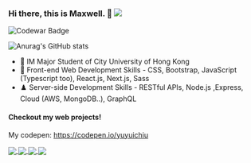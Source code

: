 ### Hi there, this is Maxwell. 👋          ![](https://komarev.com/ghpvc/?username=yuyuichiu&color=yellow&style=flat)

![Codewar Badge](https://www.codewars.com/users/yuyuichiu/badges/large)

![Anurag's GitHub stats](https://github-readme-stats.vercel.app/api?username=yuyuichiu&show_icons=true&theme=graywhite&hide=issues,contribs)

- 🔭 IM Major Student of City University of Hong Kong
- 🌱 Front-end Web Development Skills - CSS, Bootstrap, JavaScript (Typescript too), React.js, Next.js, Sass
- ♟️ Server-side Development Skills - RESTful APIs, Node.js ,Express, Cloud (AWS, MongoDB..), GraphQL

#### Checkout my web projects!

My codepen: <a href='https://codepen.io/yuyuichiu' target='_blank'>https://codepen.io/yuyuichiu</a>

<a href="https://github.com/yuyuichiu/WhatsNearMe-HK">
  <img align="center" src="https://github-readme-stats.vercel.app/api/pin/?username=yuyuichiu&repo=WhatsNearMe-HK&theme=graywhite" />
</a>
<a href="https://github.com/yuyuichiu/not-pizza-hut">
  <img align="center" src="https://github-readme-stats.vercel.app/api/pin/?username=yuyuichiu&repo=not-pizza-hut&theme=graywhite" />
</a>

<a href="https://github.com/yuyuichiu/minesweeper">
  <img align="center" src="https://github-readme-stats.vercel.app/api/pin/?username=yuyuichiu&repo=minesweeper&theme=graywhite" />
</a>
<a href="https://github.com/yuyuichiu/noteboard-web">
  <img align="center" src="https://github-readme-stats.vercel.app/api/pin/?username=yuyuichiu&repo=noteboard-web&theme=graywhite" />
</a>

<!--
**yuyuichiu/yuyuichiu** is a ✨ _special_ ✨ repository because its `README.md` (this file) appears on your GitHub profile.

Here are some ideas to get you started:

- 🔭 I’m currently working on ...
- 🌱 I’m currently learning ...
- 👯 I’m looking to collaborate on ...
- 🤔 I’m looking for help with ...
- 💬 Ask me about ...
- 📫 How to reach me: ...
- 😄 Pronouns: ...
- ⚡ Fun fact: ...


[![Readme Card](https://github-readme-stats.vercel.app/api/pin/?username=yuyuichiu&repo=WhatsNearMe-HK&theme=graywhite)](https://github.com/yuyuichiu/WhatsNearMe-HK)
[![Readme Card](https://github-readme-stats.vercel.app/api/pin/?username=yuyuichiu&repo=not-pizza-hut&theme=graywhite)](https://github.com/yuyuichiu/not-pizza-hut)
-->
